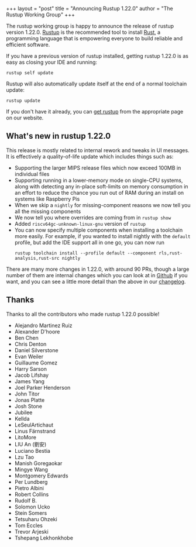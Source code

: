 +++
layout = "post"
title = "Announcing Rustup 1.22.0"
author = "The Rustup Working Group"
+++

The rustup working group is happy to announce the release of rustup version 1.22.0. [Rustup][install] is the recommended tool to install [Rust][rust], a programming language that is empowering everyone to build reliable and efficient software.

If you have a previous version of rustup installed, getting rustup 1.22.0 is as easy as closing your IDE and running:

```
rustup self update
```

Rustup will also automatically update itself at the end of a normal toolchain update:

```
rustup update
```

If you don't have it already, you can [get rustup][install] from the appropriate page on our website.

[rust]: https://www.rust-lang.org
[install]: https://rustup.rs

## What's new in rustup 1.22.0

This release is mostly related to internal rework and tweaks in UI messages.  It is effectively a quality-of-life update which includes things such as:

* Supporting the larger MIPS release files which now exceed 100MB in individual files
* Supporting running in a lower-memory mode on single-CPU systems, along with detecting any in-place soft-limits on memory consumption in an effort to reduce the chance you run out of RAM during an install on systems like Raspberry Pis
* When we skip a `nightly` for missing-component reasons we now tell you all the missing components
* We now tell you where overrides are coming from in `rustup show`
* Added `riscv64gc-unknown-linux-gnu` version of `rustup`
* You can now specify multiple components when installing a toolchain more easily.  For example, if you wanted to install nightly with the `default` profile, but add the IDE support all in one go, you can now run
  ```
  rustup toolchain install --profile default --component rls,rust-analysis,rust-src nightly
  ```

There are many more changes in 1.22.0, with around 90 PRs, though a large number of them are internal changes which you can look at in [Github](https://github.com/rust-lang/rustup/commits/master) if you want, and you can see a little more detail than the above in our [changelog](https://github.com/rust-lang/rustup/blob/stable/CHANGELOG.md#1220---2020-06-30).

## Thanks

Thanks to all the contributors who made rustup 1.22.0 possible!

- Alejandro Martinez Ruiz
- Alexander D'hoore
- Ben Chen
- Chris Denton
- Daniel Silverstone
- Evan Weiler
- Guillaume Gomez
- Harry Sarson
- Jacob Lifshay
- James Yang
- Joel Parker Henderson
- John Titor
- Jonas Platte
- Josh Stone
- Jubilee
- Kellda
- LeSeulArtichaut
- Linus Färnstrand
- LitoMore
- LIU An (劉安)
- Luciano Bestia
- Lzu Tao
- Manish Goregaokar
- Mingye Wang
- Montgomery Edwards
- Per Lundberg
- Pietro Albini
- Robert Collins
- Rudolf B.
- Solomon Ucko
- Stein Somers
- Tetsuharu Ohzeki
- Tom Eccles
- Trevor Arjeski
- Tshepang Lekhonkhobe
